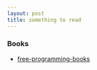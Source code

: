 ```yaml
---
layout: post
title: something to read
---
```


### Books 
* [free-programming-books](https://github.com/EbookFoundation/free-programming-books/blob/master/free-programming-books.md)